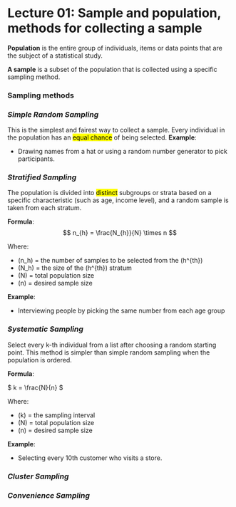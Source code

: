 # Lecture 01: Sample and population, methods for collecting a sample

**Population** is the entire group of individuals, items or data points that are the subject of a statistical study.

**A sample** is a subset of the population that is collected using a specific sampling method.

### Sampling methods

### *Simple Random Sampling*
This is the simplest and fairest way to collect a sample. Every individual in the population has an <mark>equal chance</mark> of being selected.
**Example**: 
+ Drawing names from a hat or using a random number generator to pick participants.

### *Stratified Sampling*
The population is divided into <mark>distinct</mark> subgroups or strata based on a specific characteristic (such as age, income level), and a random sample is taken from each stratum.

**Formula**:
$$
n_{h} = \frac{N_{h}}{N} \times n
$$

Where:
- \(n_h\) = the number of samples to be selected from the \(h^{th}\)
- \(N_h\) = the size of the \(h^{th}\) stratum
- \(N\) = total population size
- \(n\) = desired sample size

**Example**:
+ Interviewing people by picking the same number from each age group

### *Systematic Sampling*
Select every k-th individual from a list after choosing a random starting point. This method is simpler than simple random sampling when the population is ordered.

**Formula**:

$
k = \frac{N}{n}
$

Where:
- \(k\) = the sampling interval
- \(N\) = total population size
- \(n\) = desired sample size


**Example**:
+ Selecting every 10th customer who visits a store.

### *Cluster Sampling*

### *Convenience Sampling*

